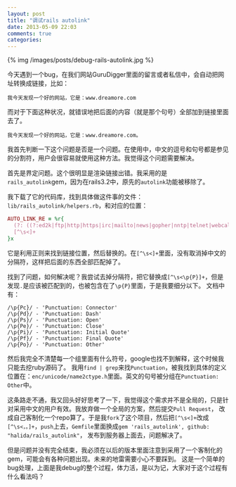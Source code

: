 ```yaml
---
layout: post
title: "调试rails autolink"
date: 2013-05-09 22:03
comments: true
categories: 
---
```


{% img /images/posts/debug-rails-autolink.jpg %}

今天遇到一个bug，在我们网站GuruDigger里面的留言或者私信中，会自动把网址转换成链接，比如：


    我今天发现一个好的网站，它是：www.dreamore.com


而对于下面这种状况，就错误地把后面的内容（就是那个句号）全部加到链接里面去了。

    我今天发现一个好的网站，它是：www.dreamore.com。


我首先判断一下这个问题是否是一个问题。在使用中，中文的逗号和句号都是参见的分割符，用户会很容易就使用这种方法。我觉得这个问题需要解决。

首先是界定问题。这个很明显是渲染链接出错。我采用的是`rails_autolink`gem，因为在rails3.2中，原先的`autolink`功能被移除了。

我下载了它的代码库，找到具体做这件事的文件：`lib/rails_autolink/helpers.rb`，和对应的位置：

```ruby
AUTO_LINK_RE = %r{
  (?: ((?:ed2k|ftp|http|https|irc|mailto|news|gopher|nntp|telnet|webcal|xmpp|callto|feed|svn|urn|aim|rsync|tag|ssh|sftp|rtsp|afs|file):)// | www\. )
  [^\s<]+
}x
```

它是利用正则来找到链接位置，然后替换的。在`[^\s<]+`里面，没有取消掉中文的分隔符，这样把后面的东西全部匹配掉了。

找到了问题，如何解决呢？我尝试去掉分隔符，把它替换成`[^\s<\p{P}]+`，但是发现`.`是应该被匹配到的，也被包含在了`\p{P}`里面，于是我要细分以下。
文档中有：

    /\p{Pc}/ - 'Punctuation: Connector'
    /\p{Pd}/ - 'Punctuation: Dash'
    /\p{Ps}/ - 'Punctuation: Open'
    /\p{Pe}/ - 'Punctuation: Close'
    /\p{Pi}/ - 'Punctuation: Initial Quote'
    /\p{Pf}/ - 'Punctuation: Final Quote'
    /\p{Po}/ - 'Punctuation: Other'
    
然后我完全不清楚每一个组里面有什么符号，google也找不到解释，这个时候我只能去挖ruby源码了。
我用`find | grep`来找`Punctuation`，被我找到具体的定义位置在：`enc/unicode/name2ctype.h`里面。英文的句号被分组在`Punctuation: Other`中。

这条路走不通，我又回头好好思考了一下，我觉得这个需求并不是全局的，只是针对采用中文的用户有效。我放弃做一个全局的方案，然后提交`Pull Request`，
改成自己客制化一个repo算了。于是我`fork`了这个项目，然后把`[^\s<]+`改成`[^\s<，。]+`，`push`上去，`Gemfile`里面换成`gem 'rails_autolink', github: "halida/rails_autolink"`，
发布到服务器上面去，问题解决了。

但是问题并没有完全结束，我必须在以后的版本里面注意到采用了一个客制化的gem，可能会有各种问题出现。未来的地雷需要小心不要踩到。
这是一个简单的bug处理，上面是我debug的整个过程，体力活，是以为记，大家对于这个过程有什么看法吗？


